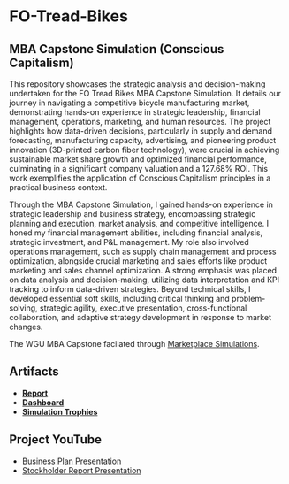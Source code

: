 # FO-Tread-Bikes

<h2>MBA Capstone Simulation (Conscious Capitalism)</h2>

This repository showcases the strategic analysis and decision-making undertaken for the FO Tread Bikes MBA Capstone Simulation. It details our journey in navigating a competitive bicycle manufacturing market, demonstrating hands-on experience in strategic leadership, financial management, operations, marketing, and human resources. The project highlights how data-driven decisions, particularly in supply and demand forecasting, manufacturing capacity, advertising, and pioneering product innovation (3D-printed carbon fiber technology), were crucial in achieving sustainable market share growth and optimized financial performance, culminating in a significant company valuation and a 127.68% ROI. This work exemplifies the application of Conscious Capitalism principles in a practical business context.

Through the MBA Capstone Simulation, I gained hands-on experience in strategic leadership and business strategy, encompassing strategic planning and execution, market analysis, and competitive intelligence. I honed my financial management abilities, including financial analysis, strategic investment, and P&L management. My role also involved operations management, such as supply chain management and process optimization, alongside crucial marketing and sales efforts like product marketing and sales channel optimization. A strong emphasis was placed on data analysis and decision-making, utilizing data interpretation and KPI tracking to inform data-driven strategies. Beyond technical skills, I developed essential soft skills, including critical thinking and problem-solving, strategic agility, executive presentation, cross-functional collaboration, and adaptive strategy development in response to market changes.

The WGU MBA Capstone facilated through [Marketplace Simulations](https://www.marketplace-simulation.com).

<h2></h2>

<h2>Artifacts</h2>

  - [<b>Report</b>](https://github.com/LashawnFofung/FO-Tread-Bikes/blob/main/Report/FO%20Tread%20Bikes%20Project%20Report.md)
  - [<b>Dashboard</b>]()
  - [<b>Simulation Trophies</b>](https://github.com/LashawnFofung/FO-Tread-Bikes/blob/main/Simulation%20Trophies/FO%20Tread%20Bikes%20Marketplace%20Simulation%20Trophies.png)
    
<h2></h2>

<h2>Project YouTube </h2>

- [Business Plan Presentation](https://youtu.be/fPxMes6A5BI)
- [Stockholder Report Presentation](https://youtu.be/c9PEnwB_V0w)


